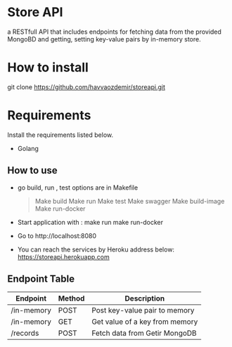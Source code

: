 # Store API

a RESTfull API that includes endpoints for fetching data from the provided MongoBD and getting, setting key-value pairs by in-memory store.

# How to install

git clone https://github.com/havvaozdemir/storeapi.git

# Requirements

Install the requirements listed below.

* Golang 

## How to use
* go build, run , test options are in Makefile
    >Make build
    >Make run
    >Make test
    >Make swagger
    >Make build-image
    >Make run-docker

* Start application with : 
    make run
    make run-docker

* Go to http://localhost:8080

* You can reach the services by Heroku address below:
    https://storeapi.herokuapp.com

## Endpoint Table

| Endpoint        | Method | Description                       |
| ----------------|--------|-----------------------------------|
| /in-memory      | POST   | Post key-value pair to memory     |
| /in-memory      | GET    | Get value of a key from memory    |
| /records        | POST   | Fetch data from Getir MongoDB     |